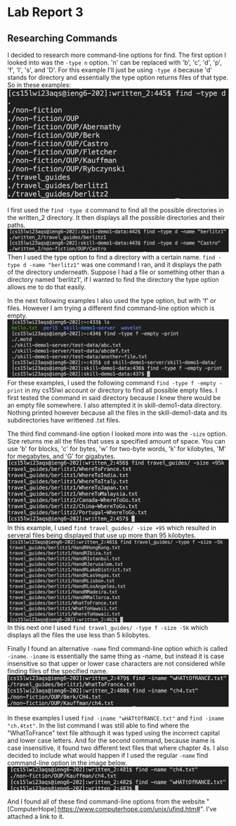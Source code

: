 # Lab Report 3
## Researching Commands
I decided to research more command-line options for find. The first option I looked into was the `-type n` option. 'n' can be replaced with 'b', 'c', 'd', 'p', 'f', 'l', 's', and 'D'. For this example I'll just be using `-type d` because 'd' stands for directory and essentially the type option returns files of that type. So in these examples:
![Image](1stTypeOption.png)

I first used the `find -type d` command to find all the possible directories in the written_2 directory. It then displays all the possible directories and their paths.
![Image](2ndTypeOption.png)
Then I used the type option to find a directory with a certain name. `find -type d -name "berlitz1"` was one command I ran, and it displays the path of the directory underneath. Suppose I had a file or something other than a directory named 'berlitz1', if I wanted to find the directory the type option allows me to do that easily.

In the next following examples I also used the type option, but with 'f' or files. However I am trying a different find command-line option which is empty.
![Image](2EmptyOptions.png)
For these examples, I used the following command `find -type f -empty -print` in my cs15lwi account or directory to find all possible empty files. I first tested the command in said directory because I knew there would be an empty file somewhere. I also attempted it in skill-demo1-data directory. Nothing printed however because all the files in the skill-demo1-data and its subdirectories have writtened .txt files.

The third find command-line option I looked more into was the `-size` option. Size returns me all the files that uses a specified amount of space. You can use 'b' for blocks, 'c' for bytes, 'w' for two-byte words, 'k' for kilobytes, 'M' for megabytes, and 'G' for gigabytes.
![Image](1stSizeOption.png)
In this example, I used `find travel_guides/ -size +95` which resulted in serveral files being displayed that use up more than 95 kilobytes.
![Image](2ndSizeOption.png)
In this next one I used `find travel_guides/ -type f -size -5k` which displays all the files the use less than 5 kilobytes.

Finally I found an alternative `-name` find command-line option which is called `-iname`. `-iname` is essentially the same thing as -name, but instead it is case insensitive so that upper or lower case characters are not considered while finding files of the specified name.
![Image](2inameOptions.png)

In these examples I used `find -iname "wHATtOfRANCE.txt"` and `find -iname "ch.4txt"`. In the list command I was still able to find where the "WhatToFrance" text file although it was typed using the incorrect capital and lower case letters. And for the second command, because iname is case insensitive, it found two different text files that where chapter 4s. I also decided to include what would happen if I used the regular `-name` find command-line option in the image below.
![Image](RegularNameOptions.png)

And I found all of these find command-line options from the website "[ComputerHope]:https://www.computerhope.com/unix/ufind.htm#". I've attached a link to it.
